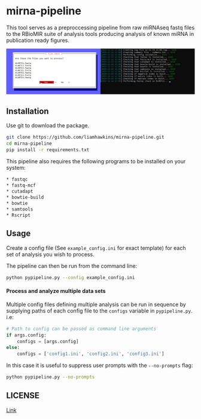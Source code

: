# mirna-pipeline

This tool serves as a preproccessing pipeline from raw miRNAseq fastq files to the
RBioMIR suite of analysis tools producing analysis of known miRNA in publication ready
figures.

![Screenshot](./screenshot.jpg?raw=true)

## Installation
Use git to download the package.
```bash
git clone https://github.com/liamhawkins/mirna-pipeline.git
cd mirna-pipeline
pip install -r requirements.txt
```
This pipeline also requires the following programs to be installed on your system:
```
* fastqc
* fastq-mcf
* cutadapt
* bowtie-build
* bowtie
* samtools
* Rscript
```

## Usage
Create a config file (See `example_config.ini` for exact template) for each set of
analysis you wish to process.

The pipeline can then be run from the command line:
```bash
python pypipeline.py --config example_config.ini
```
#### Process and analyze multiple data sets
Multiple config files defining multiple analysis can
be run in sequence by supplying paths of each config file to the `configs` variable
in `pypipeline.py`. i.e:
```python
# Path to config can be passed as command line arguments
if args.config:
    configs = [args.config]
else:
    configs = ['config1.ini', 'config2.ini', 'config3.ini']
```
In this case it is useful to suppress user prompts with the `--no-prompts` flag:
```bash
python pypipeline.py --no-prompts
```

## LICENSE
[Link](https://choosealicense.com/licenses/mit/)
